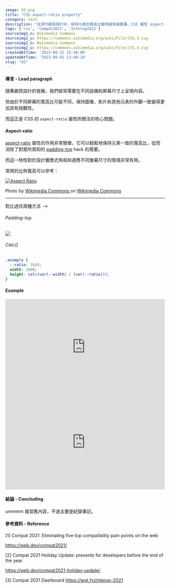 ```yaml
---
image: 93.png
title: "CSS aspect-ratio property"
category: tech
description: "在現代網頁設計中，保持元素的寬高比變得越來越重要。CSS 屬性 aspect-ratio 的引入，為實現這一目標帶來了簡單且優雅的解決方案。"
tags: ['css', 'Compat2021', 'Interop2022']
sourceimg1_n: Wikimedia Commons
sourceimg1_u: https://commons.wikimedia.org/wiki/File:CSS.3.svg
sourceimg2_n: Wikimedia Commons
sourceimg2_u: https://commons.wikimedia.org/wiki/File:CSS.3.svg
createdAtTime: '2023-08-31 15:38:08'
updatedAtTime: '2023-09-01 13:40:19'
slug: "93"
---
```


#### 導言 - Lead paragraph
隨著網頁設計的發展，我們經常需要在不同設備和屏幕尺寸上呈現內容。

但由於不同屏幕的寬高比可能不同，保持圖像、影片和其他元素的外觀一致變得更加具有挑戰性。

而這正是 CSS 的 `aspect-ratio` 屬性所關注的核心問題。

#### Aspect-ratio
[aspect-ratio](https://developer.mozilla.org/docs/Web/CSS/aspect-ratio) 屬性的作用非常簡單，它可以輕鬆地保持元素一致的寬高比，從而消除了對眾所周知的 [padding-top](https://web.dev/aspect-ratio/#the-old-hack-maintaining-aspect-ratio-with-padding-top) hack 的需要。

而這一特性對於設計響應式佈局和適應不同螢幕尺寸的情境非常有用。

常用的比例寬高可以參考：
<a href="https://upload.wikimedia.org/wikipedia/commons/thumb/0/0a/Aspect_Ratios_and_Resolutions-de.svg/799px-Aspect_Ratios_and_Resolutions-de.svg.png?20150124200329" target="_blank">

![Aspect Ratio](https://upload.wikimedia.org/wikipedia/commons/thumb/0/0a/Aspect_Ratios_and_Resolutions-de.svg/799px-Aspect_Ratios_and_Resolutions-de.svg.png?20150124200329)

</a>

<p class="img-origin mt-1 mb-3 text-center px-5">
    Photo by <a href="https://commons.wikimedia.org/wiki/File:Aspect_Ratios_and_Resolutions-de.svg" target="_blank" class="ud">
        Wikimedia Commons
    </a> on <a href="https://commons.wikimedia.org/wiki/File:Aspect_Ratios_and_Resolutions-de.svg" target="_blank" class="ud">
        Wikimedia Commons
    </a>
</p>

---

對比過往兩種方法 -->

###### Padding-top
<a href="/blog/93-1.png" target="_blank">

![](/blog/93-1.png)

</a>

###### Calc()
```css
.example {
  --ratio: 16/9;
  width: 100%;
  height: calc(var(--width) / (var(--ratio)));
}
```

#### Example
<iframe height="300" style="width: 100%;" scrolling="no" title="Aspect-Ratio" src="https://codepen.io/Rei_Kama414/embed/poqbzRJ?default-tab=html%2Cresult" frameborder="no" loading="lazy" allowtransparency="true" allowfullscreen="true">
  See the Pen <a href="https://codepen.io/Rei_Kama414/pen/poqbzRJ">
  Aspect-Ratio</a> by RKM (<a href="https://codepen.io/Rei_Kama414">@Rei_Kama414</a>)
  on <a href="https://codepen.io">CodePen</a>.
</iframe>

<iframe height="300" style="width: 100%;" scrolling="no" title="aspect-ratio" src="https://codepen.io/Rei_Kama414/embed/oNJLeQY?default-tab=html%2Cresult" frameborder="no" loading="lazy" allowtransparency="true" allowfullscreen="true">
  See the Pen <a href="https://codepen.io/Rei_Kama414/pen/oNJLeQY">
  aspect-ratio</a> by RKM (<a href="https://codepen.io/Rei_Kama414">@Rei_Kama414</a>)
  on <a href="https://codepen.io">CodePen</a>.
</iframe>

#### 結論 - Concluding
ummmm 複習舊內容，不過主要是紀錄筆記。

#### 參考資料 - Reference
[1] Compat 2021: Eliminating five top compatibility pain points on the web

https://web.dev/compat2021/

[2] Compat 2021 Holiday Update: presents for developers before the end of the year

https://web.dev/compat2021-holiday-update/

[3] Compat 2021 Dashboard
https://wpt.fyi/interop-2021
